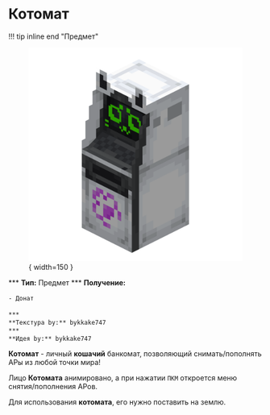 # Котомат

!!! tip inline end "Предмет"
    <figure markdown="span">
        ![kotomat](../../assets/items/items/kotomat.png){ width=150 }
    </figure>
    ***
    **Тип:** Предмет
    ***
    **Получение:**
    
    - Донат

    ***
    **Текстура by:** bykkake747
    ***
    **Идея by:** bykkake747

**Котомат** - личный **кошачий** банкомат, позволяющий снимать/пополнять АРы из любой точки мира!

Лицо **Котомата** анимировано, а при нажатии `ПКМ` откроется меню снятия/пополнения АРов.

Для использования **котомата**, его нужно поставить на землю.


